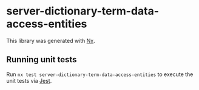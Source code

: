 # server-dictionary-term-data-access-entities

This library was generated with [Nx](https://nx.dev).

## Running unit tests

Run `nx test server-dictionary-term-data-access-entities` to execute the unit tests via [Jest](https://jestjs.io).
